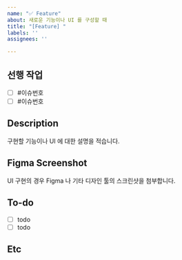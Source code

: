 ```yaml
---
name: "✅ Feature"
about: 새로운 기능이나 UI 를 구성할 때
title: "[Feature] "
labels: ''
assignees: ''

---
```

## 선행 작업
- [ ] #이슈번호
- [ ] #이슈번호

## Description
구현할 기능이나 UI 에 대한 설명을 적습니다.

## Figma Screenshot
UI 구현의 경우 Figma 나 기타 디자인 툴의 스크린샷을 첨부합니다.

## To-do
- [ ] todo
- [ ] todo

## Etc
